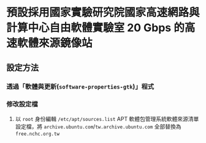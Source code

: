 # 預設採用國家實驗研究院國家高速網路與計算中心自由軟體實驗室 20 Gbps 的高速軟體來源鏡像站
## 設定方法
### 透過「軟體與更新(`software-properties-gtk`)」程式

### 修改設定檔
1. 以 `root` 身份編輯 `/etc/apt/sources.list` APT 軟體包管理系統軟體來源清單設定檔，將 `archive.ubuntu.com`/`tw.archive.ubuntu.com` 全部替換為 `free.nchc.org.tw`
